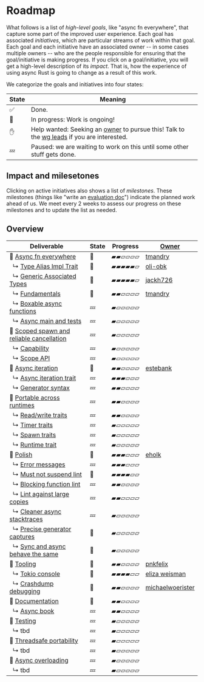 # Roadmap

What follows is a list of *high-level goals*, like "async fn everywhere", that capture some part of the improved user experience. Each goal has associated *initiatives*, which are particular streams of work within that goal. Each goal and each initiative have an associated owner -- in some cases multiple owners -- who are the people responsible for ensuring that the goal/initiative is making progress. If you click on a goal/initiative, you will get a high-level description of its *impact*. That is, how the experience of using async Rust is going to change as a result of this work.

We categorize the goals and initiatives into four states:

| State | Meaning |
| --- | --- |
| ✅ | Done. |
| 🦀  | In progress: Work is ongoing! |
| ✋ | Help wanted: Seeking an [owner] to pursue this! Talk to the [wg leads] if you are interested. |
| 💤 | Paused: we are waiting to work on this until some other stuff gets done. |

[owner]: ./how_to_vision/owners.md

## Impact and milesetones

Clicking on active initiatives also shows a list of *milestones*. These milestones (things like "write an [evaluation doc]") indicate the planned work ahead of us. We meet every 2 weeks to assess our progress on these milestones and to update the list as needed.

[evaluation doc]: ./roadmap/stages.html#evaluation
[stabilize]: https://lang-team.rust-lang.org/initiatives/process/stages/stabilized.html
[feature complete]: https://lang-team.rust-lang.org/initiatives/process/stages/feature_complete.html

## Overview

| Deliverable | State | Progress | [Owner] |
| --- | --- | --- | --- |
| 🔻 [Async fn everywhere] | 🦀  | ▰▰▱▱▱▱ | [tmandry] |
| &nbsp;&nbsp;↳ [Type Alias Impl Trait] | 🦀  | ▰▰▰▰▰▱ | [oli-obk] |
| &nbsp;&nbsp;↳ [Generic Associated Types] | 🦀  | ▰▰▰▰▰▱ | [jackh726] |
| &nbsp;&nbsp;↳ [Fundamentals] | 🦀  | ▰▰▱▱▱▱ | [tmandry] |
| &nbsp;&nbsp;↳ [Boxable async functions] | 💤  | ▰▱▱▱▱▱ | |
| &nbsp;&nbsp;↳ [Async main and tests] | 💤 | ▰▱▱▱▱▱ | |
| 🔻 [Scoped spawn and reliable cancellation] | 💤 | ▰▱▱▱▱▱ | |
| &nbsp;&nbsp;↳ [Capability] | 💤 | ▰▱▱▱▱▱ | |
| &nbsp;&nbsp;↳ [Scope API] | 💤 | ▰▱▱▱▱▱ | |
| 🔻 [Async iteration] | 🦀  | ▰▰▱▱▱▱ | [estebank] |
| &nbsp;&nbsp;↳ [Async iteration trait] | 💤 | ▰▰▰▱▱▱ | |
| &nbsp;&nbsp;↳ [Generator syntax] | 💤 | ▰▰▱▱▱▱ | |
| 🔻 [Portable across runtimes] | 💤 | ▰▰▱▱▱▱ | |
| &nbsp;&nbsp;↳ [Read/write traits] | 💤 | ▰▰▱▱▱▱ | |
| &nbsp;&nbsp;↳ [Timer traits] | 💤 | ▰▱▱▱▱▱ | |
| &nbsp;&nbsp;↳ [Spawn traits] | 💤 | ▰▱▱▱▱▱ | |
| &nbsp;&nbsp;↳ [Runtime trait] | 💤 | ▰▱▱▱▱▱ | |
| 🔻 [Polish] | 🦀  | ▰▰▰▱▱▱ | [eholk] |
| &nbsp;&nbsp;↳ [Error messages] | 💤 | ▰▰▰▱▱▱ | |
| &nbsp;&nbsp;↳ [Must not suspend lint] | 🦀 | ▰▰▰▰▱▱ | |
| &nbsp;&nbsp;↳ [Blocking function lint] | 💤 | ▰▰▱▱▱▱ | |
| &nbsp;&nbsp;↳ [Lint against large copies] | 💤 | ▰▰▱▱▱▱ | |
| &nbsp;&nbsp;↳ [Cleaner async stacktraces] | 💤 | ▰▱▱▱▱▱ | |
| &nbsp;&nbsp;↳ [Precise generator captures] | 🦀 | ▰▱▱▱▱▱ | |
| &nbsp;&nbsp;↳ [Sync and async behave the same] | 🦀 | ▰▱▱▱▱▱ | |
| 🔻 [Tooling] | 🦀  | ▰▰▱▱▱▱ | [pnkfelix] |
| &nbsp;&nbsp;↳ [Tokio console] | 🦀  | ▰▰▰▰▱▱ | [eliza weisman] |
| &nbsp;&nbsp;↳ [Crashdump debugging] | 🦀  | ▰▰▱▱▱▱ | [michaelwoerister] |
| 🔻 [Documentation] | 🦀  | ▰▰▱▱▱▱ | |
| &nbsp;&nbsp;↳ [Async book] | 💤 | ▰▰▱▱▱▱ | |
| 🔻 [Testing] | 💤 | ▰▱▱▱▱▱ |  |
| &nbsp;&nbsp;↳ tbd | 💤 | ▰▱▱▱▱▱ |
| 🔻 [Threadsafe portability] | 💤 | ▰▱▱▱▱▱ |  |
| &nbsp;&nbsp;↳ tbd | 💤 | ▰▱▱▱▱▱ |
| 🔻 [Async overloading] | 💤 | ▰▱▱▱▱▱ |  |
| &nbsp;&nbsp;↳ tbd | 💤 | ▰▱▱▱▱▱ |

[Async fn everywhere]: ./roadmap/async_fn.md
[fundamentals]: https://rust-lang.github.io/async-fundamentals-initiative/
[Async closures]: https://rust-lang.github.io/async-fundamentals-initiative/design-discussions/async_closures.html
[Boxable async functions]: ./roadmap/async_fn/boxable.md
[Async main and tests]: ./roadmap/async_fn/async_main_and_tests.md
[Scoped spawn and reliable cancellation]: ./roadmap/scopes.md
[Capability]: ./roadmap/scopes/capability.md
[Scope API]: ./roadmap/scopes/scope_api.md
[Async iteration]: ./roadmap/async_iter.md
[Async iteration trait]: ./roadmap/async_iter/traits.md
[Generator syntax]: ./roadmap/async_iter/generators.md
[Portable across runtimes]: ./roadmap/portable.md
[Read/write traits]: ./roadmap/portable/read_write.md
[Timer traits]: ./roadmap/portable/timers.md
[Spawn traits]: ./roadmap/portable/spawn.md
[Runtime trait]: ./roadmap/portable/runtime.md
[polish]: ./roadmap/polish.md
[Error messages]: ./roadmap/polish/error_messages.md
[Blocking function lint]: ./roadmap/polish/lint_blocking_fns.md
[Must not suspend lint]: ./roadmap/polish/lint_must_not_suspend.md
[Cleaner async stacktraces]: ./roadmap/polish/stacktraces.md
[Lint against large copies]: ./roadmap/polish/lint_large_copies.md
[Tooling]: ./roadmap/tooling.md
[Tokio console]: https://github.com/tokio-rs/console
[Crashdump debugging]: ./roadmap/tooling/crashdump.md
[Documentation]: ./roadmap/documentation.md
[Async book]: ./roadmap/documentation/async_book.md
[Testing]: ./roadmap/testing.md
[Threadsafe portability]: ./roadmap/threadsafe_portability.md
[Async overloading]: ./roadmap/async_overloading.md
[Generic Associated Types]: https://github.com/nikomatsakis/generic-associated-types-initiative/
[Type Alias Impl Trait]: https://github.com/nikomatsakis/impl-trait-initiative/
[Precise generator captures]: ./roadmap/polish/precise_generator_captures.md
[Sync and async behave the same]: ./roadmap/polish/sync_and_async.md

[nikomatsakis]: https://github.com/nikomatsakis
[tmandry]: https://github.com/tmandry
[estebank]: https://github.com/estebank
[michaelwoerister]: https://github.com/michaelwoerister
[eholk]: https://github.com/eholk
[pnkfelix]: https://github.com/pnkfelix
[eliza weisman]: https://github.com/hawkw
[jackh726]: https://github.com/jackh726
[oli-obk]: https://github.com/oli-obk

[wg leads]: ../welcome.md#leads
